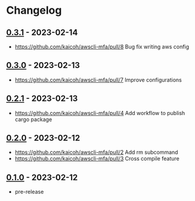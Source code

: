 # Changelog

## [0.3.1][] - 2023-02-14

- https://github.com/kaicoh/awscli-mfa/pull/8 Bug fix writing aws config

## [0.3.0][] - 2023-02-13

- https://github.com/kaicoh/awscli-mfa/pull/7 Improve configurations

## [0.2.1][] - 2023-02-13

- https://github.com/kaicoh/awscli-mfa/pull/4 Add workflow to publish cargo package

## [0.2.0][] - 2023-02-12

- https://github.com/kaicoh/awscli-mfa/pull/2 Add rm subcommand
- https://github.com/kaicoh/awscli-mfa/pull/3 Cross compile feature

## [0.1.0][] - 2023-02-12

- pre-release

[0.3.1]: https://github.com/kaicoh/awscli-mfa/releases/v0.3.1
[0.3.0]: https://github.com/kaicoh/awscli-mfa/releases/v0.3.0
[0.2.1]: https://github.com/kaicoh/awscli-mfa/releases/v0.2.1
[0.2.0]: https://github.com/kaicoh/awscli-mfa/releases/v0.2.0
[0.1.0]: https://github.com/kaicoh/awscli-mfa/releases/v0.1.0
